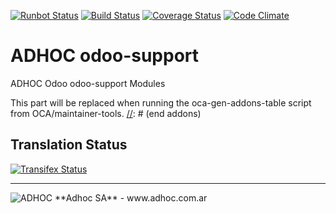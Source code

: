 [![Runbot Status](http://runbot.adhoc.com.ar/runbot/badge/flat/19/8.0.svg)](http://runbot.adhoc.com.ar/runbot/repo/github-com-ingadhoc-odoo-support-19)
[![Build Status](https://travis-ci.org/ingadhoc/odoo-support.svg?branch=8.0)](https://travis-ci.org/ingadhoc/odoo-support)
[![Coverage Status](https://coveralls.io/repos/ingadhoc/odoo-support/badge.png?branch=8.0)](https://coveralls.io/r/ingadhoc/odoo-support?branch=8.0)
[![Code Climate](https://codeclimate.com/github/ingadhoc/odoo-support/badges/gpa.svg)](https://codeclimate.com/github/ingadhoc/odoo-support)

# ADHOC odoo-support

ADHOC Odoo odoo-support Modules

[//]: # (addons)
This part will be replaced when running the oca-gen-addons-table script from OCA/maintainer-tools.
[//]: # (end addons)

Translation Status
------------------
[![Transifex Status](https://www.transifex.com/projects/p/ingadhoc-odoo-support-8-0/chart/image_png)](https://www.transifex.com/projects/p/ingadhoc-odoo-support-8-0)

----

<img alt="ADHOC" src="http://fotos.subefotos.com/83fed853c1e15a8023b86b2b22d6145bo.png" />
**Adhoc SA** - www.adhoc.com.ar
